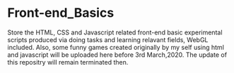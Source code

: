 # Front-end_Basics
Store the HTML, CSS and Javascript related front-end basic experimental scripts produced via doing tasks and learning relavant fields, WebGL included.
Also, some funny games created originally by my self using html and javascript will be uploaded here before 3rd March,2020. The update of this repositry will remain terminated then.
